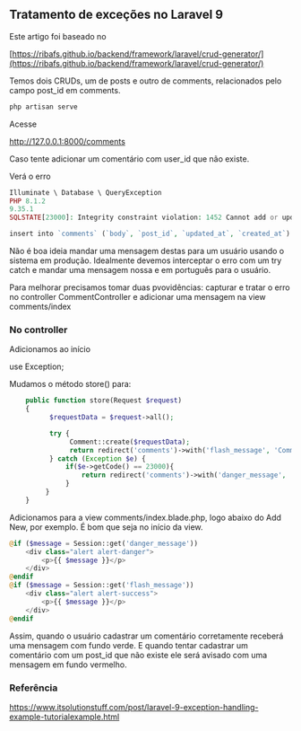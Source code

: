 ## Tratamento de exceções no Laravel 9

Este artigo foi baseado no

[https://ribafs.github.io/backend/framework/laravel/crud-generator/](https://ribafs.github.io/backend/framework/laravel/crud-generator/)

Temos dois CRUDs, um de posts e outro de comments, relacionados pelo campo post_id em comments.

```php
php artisan serve
```
Acesse

http://127.0.0.1:8000/comments

Caso tente adicionar um comentário com user_id que não existe.

Verá o erro

```php
Illuminate \ Database \ QueryException
PHP 8.1.2
9.35.1
SQLSTATE[23000]: Integrity constraint violation: 1452 Cannot add or update a child row: a foreign key constraint fails (`laravel`.`comments`, CONSTRAINT `comments_post_id_foreign` FOREIGN KEY (`post_id`) REFERENCES `posts` (`id`))

insert into `comments` (`body`, `post_id`, `updated_at`, `created_at`) values (teste, 150, 2022-10-13 21:31:40, 2022-10-13 21:31:40)
```

Não é boa ideia mandar uma mensagem destas para um usuário usando o sistema em produção. Idealmente devemos interceptar o erro com um try catch e mandar uma mensagem nossa e em português para o usuário.

Para melhorar precisamos tomar duas pvovidências: capturar e tratar o erro no controller CommentController e adicionar uma mensagem na view comments/index

### No controller

Adicionamos ao início

use Exception;

Mudamos o método store() para:

```php
    public function store(Request $request)
    {       
          $requestData = $request->all();

          try {
               Comment::create($requestData);
               return redirect('comments')->with('flash_message', 'Comments created!');
          } catch (Exception $e) {
              if($e->getCode() == 23000){
                  return redirect('comments')->with('danger_message', 'Post não encontrado!');
              }
         }
    }
```

Adicionamos para a view comments/index.blade.php, logo abaixo do Add New, por exemplo. É bom que seja no início da view.

```php
@if ($message = Session::get('danger_message'))
    <div class="alert alert-danger">
        <p>{{ $message }}</p>
    </div>
@endif
@if ($message = Session::get('flash_message'))
    <div class="alert alert-success">
        <p>{{ $message }}</p>
    </div>
@endif
```

Assim, quando o usuário cadastrar um comentário corretamente receberá uma mensagem com fundo verde. E quando tentar cadastrar um comentário com um post_id que não existe ele será avisado com uma mensagem em fundo vermelho.

### Referência

https://www.itsolutionstuff.com/post/laravel-9-exception-handling-example-tutorialexample.html
